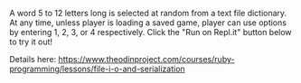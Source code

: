 A word 5 to 12 letters long is selected at random from a text file dictionary.
At any time, unless player is loading a saved game, player can use options by entering 1, 2, 3, or 4 respectively. Click the "Run on Repl.it" button below to try it out!

Details here: https://www.theodinproject.com/courses/ruby-programming/lessons/file-i-o-and-serialization

